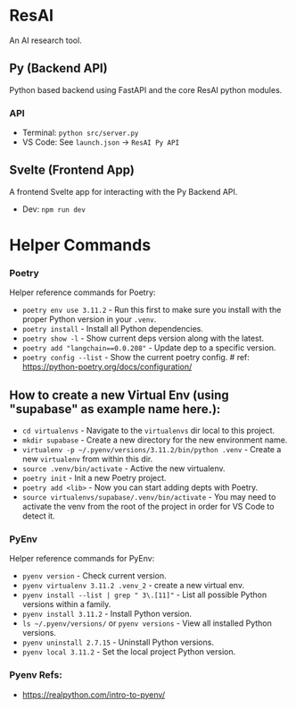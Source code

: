 # ResAI

An AI research tool. 

## Py (Backend API)

Python based backend using FastAPI and the core ResAI python modules.

### API

- Terminal: `python src/server.py`
- VS Code: See `launch.json` -> `ResAI Py API`

## Svelte (Frontend App)

A frontend Svelte app for interacting with the Py Backend API.

- Dev: `npm run dev`

# Helper Commands

### Poetry

Helper reference commands for Poetry:

- `poetry env use 3.11.2` - Run this first to make sure you install with the proper Python version in your `.venv`.
- `poetry install` - Install all Python dependencies. 
- `poetry show -l` - Show current deps version along with the latest.
- `poetry add "langchain==0.0.208"` - Update dep to a specific version.
- `poetry config --list` - Show the current poetry config. # ref: https://python-poetry.org/docs/configuration/

## How to create a new Virtual Env (using "supabase" as example name here.):
- `cd virtualenvs` - Navigate to the `virtualenvs` dir local to this project.
- `mkdir supabase` - Create a new directory for the new environment name.
- `virtualenv -p ~/.pyenv/versions/3.11.2/bin/python .venv` - Create a new `virtualenv` from within this dir. 
- `source .venv/bin/activate` - Active the new virtualenv. 
- `poetry init` - Init a new Poetry project. 
- `poetry add <lib>` - Now you can start adding depts with Poetry.  
- `source virtualenvs/supabase/.venv/bin/activate` - You may need to activate the venv from the root of the project in order for VS Code to detect it.


### PyEnv

Helper reference commands for PyEnv:

- `pyenv version` - Check current version.
- `pyenv virtualenv 3.11.2 .venv_2` - create a new virtual env.
- `pyenv install --list | grep " 3\.[11]"` - List all possible Python versions within a family.
- `pyenv install 3.11.2` - Install Python version.
- `ls ~/.pyenv/versions/` or `pyenv versions` - View all installed Python versions.
- `pyenv uninstall 2.7.15` - Uninstall Python versions.
- `pyenv local 3.11.2` - Set the local project Python version.


### Pyenv Refs:
- https://realpython.com/intro-to-pyenv/

